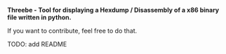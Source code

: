 **Threebe - Tool for displaying a Hexdump / Disassembly of a x86 binary file written in python.**

If you want to contribute, feel free to do that.

TODO: add README